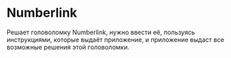 # Numberlink

Решает головоломку Numberlink, нужно ввести её, пользуясь инструкциями, которые выдаёт приложение, и приложение выдаст все возможные решения этой головоломки.